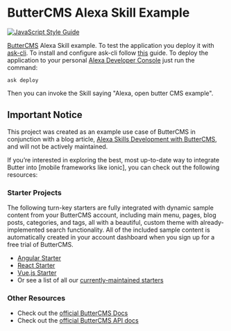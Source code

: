 # ButterCMS Alexa Skill Example

[![JavaScript Style Guide](https://img.shields.io/badge/code_style-standard-brightgreen.svg)](https://standardjs.com)

[ButterCMS](https://buttercms.com/) Alexa Skill example. To test the application you deploy it with [ask-cli](https://www.npmjs.com/package/ask-cli). To install and configure ask-cli follow [this](https://developer.amazon.com/docs/smapi/quick-start-alexa-skills-kit-command-line-interface.html) guide. To deploy the application to your personal [Alexa Developer Console](https://developer.amazon.com/alexa/console/ask) just run the command:

    ask deploy

Then you can invoke the Skill saying "Alexa, open butter CMS example".

## Important Notice
This project was created as an example use case of ButterCMS in conjunction with a blog article, [Alexa Skills Development with ButterCMS](https://buttercms.com/blog/alexa-skills-development-with-buttercms/), and will not be actively maintained. 

If you’re interested in exploring the best, most up-to-date way to integrate Butter into [mobile frameworks like ionic], you can check out the following resources:

### Starter Projects

The following turn-key starters are fully integrated with dynamic sample content from your ButterCMS account, including main menu, pages, blog posts, categories, and tags, all with a beautiful, custom theme with already-implemented search functionality. All of the included sample content is automatically created in your account dashboard when you sign up for a free trial of ButterCMS.
- [Angular Starter](https://buttercms.com/starters/angular-starter-project/)
- [React Starter](https://buttercms.com/starters/react-starter-project/)
- [Vue.js Starter](https://buttercms.com/starters/vuejs-starter-project/)
- Or see a list of all our [currently-maintained starters](https://buttercms.com/starters/)

### Other Resources
- Check out the [official ButterCMS Docs](https://buttercms.com/docs/)
- Check out the [official ButterCMS API docs](https://buttercms.com/docs/api/)
